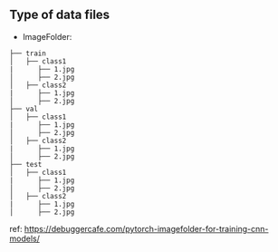 ## Type of data files
- ImageFolder:
```
├── train
│   ├── class1
|      ├── 1.jpg
│      ├── 2.jpg
│   ├── class2
|      ├── 1.jpg
│      ├── 2.jpg
├── val
│   ├── class1
|      ├── 1.jpg
│      ├── 2.jpg
│   ├── class2
|      ├── 1.jpg
│      ├── 2.jpg
├── test
│   ├── class1
|      ├── 1.jpg
│      ├── 2.jpg
│   ├── class2
|      ├── 1.jpg
│      ├── 2.jpg
```


ref: https://debuggercafe.com/pytorch-imagefolder-for-training-cnn-models/